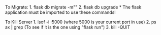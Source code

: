 To Migrate:
	1. flask db migrate -m""
	2. flask db upgrade
	* The flask application must be imported to use these commands!

To Kill Server
	1. lsof -i :5000 (where 5000 is your current port in use)
	2. ps ax | grep <PID> (To see if it is the one using "flask run")
	3. kill -QUIT <PID>